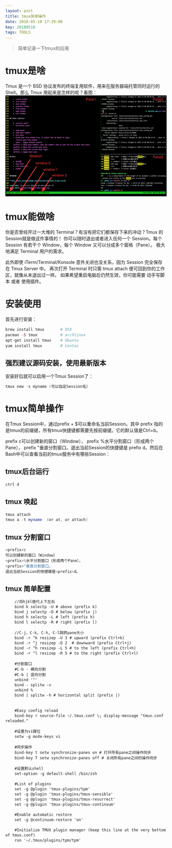 ```yaml
---
layout: post
title: tmux简单操作
date: 2018-05-10 17:29:08
key: 20180510
tags: TOOLS
---
```

> 简单记录一下tmux的应用

# tmux是啥
Tmux 是一个 BSD 协议发布的终端复用软件，用来在服务器端托管同时运行的 Shell。那么 Tmux 用起来是怎样的呢？看图：
![tmux-look](/pic/tmux-look.png)

# tmux能做啥
你是否曾经开过一大堆的 Terminal？有没有把它们都保存下来的冲动？Tmux 的Session就是做这件事情的！ 你可以随时退出或者进入任何一个 Session。每个 Session 有若干个 Window，每个 Window 又可以分成多个窗格（Pane）。 极大地满足 Terminal 用户的需求。

此外即使 iTerm/Terminal/Konsole 意外关闭也没关系，因为 Session 完全保存在 Tmux Server 中。 再次打开 Terminal 时只需 tmux attach 便可回到你的工作区，就像从未退出过一样。 如果希望重启电脑后仍然生效，你可能需要 动手写脚本 或者 使用插件。

# 安装使用
首先进行安装：
``` php
brew install tmux       # OSX
pacman -S tmux          # archlinux
apt-get install tmux    # Ubuntu
yum install tmux        # Centos
```

## 强烈建议源码安装，使用最新版本 
 
安装好后就可以启用一个Tmux Session了：

``` c
tmux new -s myname (可以指定Session名）
```

# tmux简单操作

在Tmux Session中，通过prefix + $可以重命名当前Session。其中 prefix 指的是tmux的前缀键，所有tmux快捷键都需要先按前缀键。它的默认值是Ctrl+b。

 prefix c可以创建新的窗口（Window）， prefix %水平分割窗口（形成两个Pane）， prefix "垂直分割窗口。退出当前Session的快捷键是 prefix d。然后在Bash中可以查看当前的tmux服务中有哪些Session：

## tmux后台运行
``` php
ctrl d
```

## tmux 唤起
``` java
tmux attach
tmux a -t myname  (or at, or attach)
```

## tmux 分割窗口
``` java
<prefix>c
可以创建新的窗口（Window）
<prefix>%水平分割窗口（形成两个Pane），
<prefix>"垂直分割窗口。
退出当前Session的快捷键是<prefix>d。
```

## tmux 简单配置

``` shell
    //将hjkl替代上下左右
    bind k selectp -U # above (prefix k)
    bind j selectp -D # below (prefix j)
    bind h selectp -L # left (prefix h)
    bind l selectp -R # right (prefix l)

    //C-j，C-k, C-h, C-l跳转pane大小
    bind -r ^k resizep -U 3 # upward (prefix Ctrl+k)
    bind -r ^j resizep -D 2  # downward (prefix Ctrl+j)
    bind -r ^h resizep -L 5 # to the left (prefix Ctrl+h)
    bind -r ^l resizep -R 5 # to the right (prefix Ctrl+l)

    #分割窗口 
    #C-b - 横向分割
    #C-b | 竖向分割
    unbind '"'
    bind - splitw -v
    unbind %
    bind | splitw -h # horizontal split (prefix |)


    #Easy config reload
    bind-key r source-file ~/.tmux.conf \; display-message "tmux.conf reloaded."

    #设置为vi键位
    setw -g mode-keys vi

    #同步操作
    bind-key t setw synchronize-panes on # 打开所有pane之间操作同步
    bind-key T setw synchronize-panes off # 关闭所有pane之间的操作同步

    #设置默认shell
    set-option -g default-shell /bin/zsh

    #List of plugins
    set -g @plugin 'tmux-plugins/tpm'
    set -g @plugin 'tmux-plugins/tmux-sensible'
    set -g @plugin 'tmux-plugins/tmux-resurrect'
    set -g @plugin 'tmux-plugins/tmux-continuum'

    #Enable automatic restore
    set -g @continuum-restore 'on'

    #Initialize TMUX plugin manager (keep this line at the very bottom of tmux.conf)
    run '~/.tmux/plugins/tpm/tpm'
```


